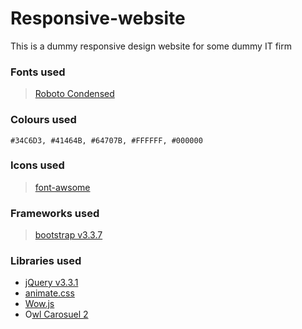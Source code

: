 # Responsive-website
This is a dummy  responsive design website for some dummy IT firm

### Fonts used
> [Roboto Condensed](https://fonts.google.com/specimen/Roboto+Condensed?selection.family=Roboto+Condensed:300,300i,400,400i,700,700i)

 ### Colours used
  `#34C6D3, #41464B, #64707B, #FFFFFF, #000000`

### Icons used
> [font-awsome](https://fontawesome.com)

### Frameworks used
> [bootstrap v3.3.7](https://getbootstrap.com/docs/3.3/)

### Libraries used
* [jQuery v3.3.1](http://jquery.com)
* [animate.css](https://daneden.github.io/animate.css/)
* [Wow.js](https://wowjs.uk)
* O[wl Carosuel 2](https://owlcarousel2.github.io/OwlCarousel2/)
